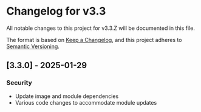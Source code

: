 # Changelog for v3.3

All notable changes to this project for v3.3.Z will be documented in this file.

The format is based on [Keep a Changelog](https://keepachangelog.com/en/1.0.0/),
and this project adheres to [Semantic Versioning](https://semver.org/spec/v2.0.0.html).

## [3.3.0] - 2025-01-29

### Security

- Update image and module dependencies
- Various code changes to accommodate module updates
